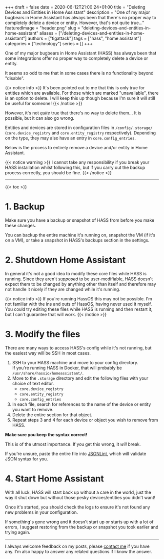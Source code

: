 +++
draft = false
date = 2020-06-12T21:00:24+01:00
title = "Deleting Devices and Entities in Home Assistant"
description = "One of my major bugbears in Home Assistant has always been that there's no proper way to completely delete a device or entity.   However, that's not quite true..."
featuredImage = "header.png"
slug = "deleting-devices-and-entities-in-home-assistant"
aliases = ["/deleting-devices-and-entities-in-home-assistant"]
authors = ["tigattack"]
tags = ["hass", "home assistant"]
categories = ["technology"]
series = []
+++

One of my major bugbears in Home Assistant (HASS) has always been that some integrations offer no proper way to completely delete a device or entity.

It seems so odd to me that in some cases there is no functionality beyond "disable".

{{< notice info >}}
It's been pointed out to me that this is only true for entities which are available. For those which are marked "unavailable", there is an option to delete. I will keep this up though because I'm sure it will still be useful for someone!
{{< /notice >}}

However, it's not *quite* true that there's no way to delete them... It is possible, but it can also go wrong.

Entities and devices are stored in configuration files in `/config/.storage/` (`core.device_registry` and `core.entity_registry` respectively). Depending on the type, they may also have an entry in `core.config_entries`.

Below is the process to entirely remove a device and/or entity in Home Assistant.

{{< notice warning >}}
I cannot take any responsibility if you break your HASS installation whilst following this, but if you carry out the backup process correctly, you should be fine.
{{< /notice >}}

---

{{< toc >}}

# 1. Backup

Make sure you have a backup or snapshot of HASS from before you make these changes.

You can backup the entire machine it's running on, snapshot the VM (if it's on a VM), or take a snapshot in HASS's backups section in the settings.

# 2. Shutdown Home Assistant

In general it's not a good idea to modify these core files while HASS is running. Since they aren't *supposed* to be user-modifiable, HASS doesn't expect them to be changed by anything other than itself and therefore may not handle it nicely if they are changed while it's running.

{{< notice info >}}
If you're running HassOS this may not be possible. I'm not familiar with the ins and outs of HassOS, having never used it myself. You could try editing these files while HASS is running and then restart it, but I can't guarantee that will work.
{{< /notice >}}


# 3. Modify the files

There are many ways to access HASS's config while it's not running, but the easiest way will be SSH in most cases.

1. SSH to your HASS machine and move to your config directory.  
  If you're running HASS in Docker, that will probably be `/usr/share/hassio/homeassistant/`.
2. Move to the `.storage` directory and edit the following files with your choice of text editor.
    * `core.device_registry`
    * `core.entity_registry`
    * `core.config_entries`
3. In each file, search for references to the name of the device or entity you want to remove.
4. Delete the entire section for that object.
5. Repeat steps 3 and 4 for each device or object you wish to remove from HASS.

**Make sure you keep the syntax correct!**

This is of the utmost importance. If you get this wrong, it *will* break.

If you're unsure, paste the entire file into [JSONLint](https://jsonlint.com/), which will validate JSON syntax for you.

# 4. Start Home Assistant

With all luck, HASS will start back up without a care in the world, just the way it shut down but without those pesky devices/entities you didn't want!

Once it's started, you should check the logs to ensure it's not found any new problems in your configuration.

If something's gone wrong and it doesn't start up or starts up with a lot of errors, I suggest restoring from the backup or snapshot you took earlier and trying again.

---

I always welcome feedback on my posts, please [contact me](/contact) if you have any. I'm also happy to answer any related questions if I know the answer.
